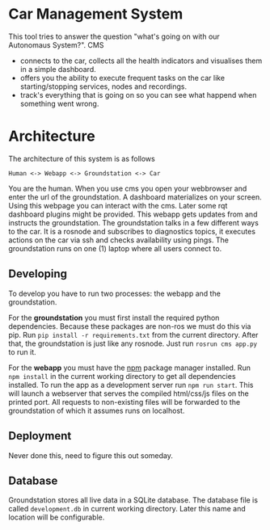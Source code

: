 # Car Management System

This tool tries to answer the question "what's going on with our Autonomaus System?". CMS
* connects to the car, collects all the health indicators and visualises them in a simple dashboard.
* offers you the ability to execute frequent tasks on the car like starting/stopping services, nodes and recordings.
* track's everything that is going on so you can see what happend when something went wrong.

# Architecture
The architecture of this system is as follows
```
Human <-> Webapp <-> Groundstation <-> Car
```
You are the human. When you use cms you open your webbrowser and enter the url of the groundstation.
A dashboard materializes on your screen. Using this webpage you can interact with the cms.
Later some rqt dashboard plugins might be provided. 
This webapp gets updates from and instructs the groundstation.
The groundstation talks in a few different ways to the car. 
It is a rosnode and subscribes to diagnostics topics, it executes actions on the car via ssh and checks availability using pings.
The groundstation runs on one (1) laptop where all users connect to.

## Developing
To develop you have to run two processes: the webapp and the groundstation.

For the **groundstation** you must first install the required python dependencies.
Because these packages are non-ros we must do this via pip. 
Run `pip install -r requirements.txt` from the current directory.
After that, the groundstation is just like any rosnode. 
Just run `rosrun cms app.py` to run it.

For the **webapp** you must have the [npm](https://www.npmjs.com/) package manager installed.
Run `npm install` in the current working directory to get all dependencies installed.
To run the app as a development server run `npm run start`.
This will launch a webserver that serves the compiled html/css/js files on the printed port. 
All requests to non-existing files will be forwarded to the groundstation of which it assumes runs on localhost.
 
## Deployment
Never done this, need to figure this out someday.

## Database
Groundstation stores all live data in a SQLite database. 
The database file is called `development.db` in current working directory. 
Later this name and location will be configurable. 